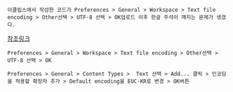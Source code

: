 ```
이클립스에서 작성한 코드가 Preferences > General > Workspace > Text file encoding > Other선택 > UTF-8 선택 > OK업로드 이후 한글 주석이 깨지는 문제가 생겼다.
```
[참조링크]
```
Preferences > General > Workspace > Text file encoding > Other선택 > UTF-8 선택 > OK
```
```
Preferences > General > Content Types >  Text 선택 > Add... 클릭 > 인코딩을 적용할 확장자 추가 > Default encoding을 EUC-KR로 변경 > OK버튼
```


[참조링크]: http://jmap.tistory.com/380
